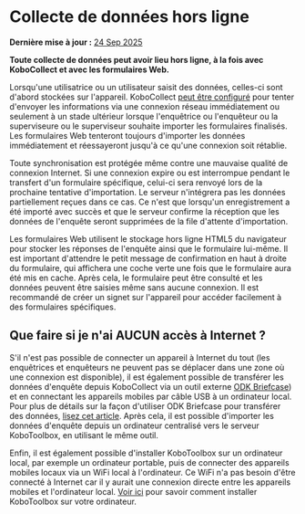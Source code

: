 # Collecte de données hors ligne
**Dernière mise à jour :** <a href="https://github.com/kobotoolbox/docs/blob/7a8a18d56ea285b4b87535e367b407c1b7f54afc/source/data-offline.md" class="reference">24 Sep 2025</a>

**Toute collecte de données peut avoir lieu hors ligne, à la fois avec KoboCollect et avec les formulaires Web.**

Lorsqu'une utilisatrice ou un utilisateur saisit des données, celles-ci sont d'abord stockées sur l'appareil. KoboCollect [peut être configuré](https://support.kobotoolbox.org/kobocollect_settings.html#form-management-settings) pour tenter d'envoyer les informations via une connexion réseau immédiatement ou seulement à un stade ultérieur lorsque l'enquêtrice ou l'enquêteur ou la superviseure ou le superviseur souhaite importer les formulaires finalisés. Les formulaires Web tenteront toujours d'importer les données immédiatement et réessayeront jusqu'à ce qu'une connexion soit rétablie.

Toute synchronisation est protégée même contre une mauvaise qualité de connexion Internet. Si une connexion expire ou est interrompue pendant le transfert d'un formulaire spécifique, celui-ci sera renvoyé lors de la prochaine tentative d'importation. Le serveur n'intégrera pas les données partiellement reçues dans ce cas. Ce n'est que lorsqu'un enregistrement a été importé avec succès et que le serveur confirme la réception que les données de l'enquête seront supprimées de la file d'attente d'importation.

Les formulaires Web utilisent le stockage hors ligne HTML5 du navigateur pour stocker les réponses de l'enquête ainsi que le formulaire lui-même. Il est important d'attendre le petit message de confirmation en haut à droite du formulaire, qui affichera une coche verte une fois que le formulaire aura été mis en cache. Après cela, le formulaire peut être consulté et les données peuvent être saisies même sans aucune connexion. Il est recommandé de créer un signet sur l'appareil pour accéder facilement à des formulaires spécifiques.

## Que faire si je n'ai AUCUN accès à Internet ?

S'il n'est pas possible de connecter un appareil à Internet du tout (les enquêtrices et enquêteurs ne peuvent pas se déplacer dans une zone où une connexion est disponible), il est également possible de transférer les données d'enquête depuis KoboCollect via un outil externe [ODK Briefcase](https://docs.getodk.org/briefcase-intro)) et en connectant les appareils mobiles par câble USB à un ordinateur local. Pour plus de détails sur la façon d'utiliser ODK Briefcase pour transférer des données, [lisez cet article](https://blog.cartong.org/2016/03/11/migration-odk-platforms). Après cela, il est possible d'importer les données d'enquête depuis un ordinateur centralisé vers le serveur KoboToolbox, en utilisant le même outil.

Enfin, il est également possible d'installer KoboToolbox sur un ordinateur local, par exemple un ordinateur portable, puis de connecter des appareils mobiles locaux via un WiFi local à l'ordinateur. Ce WiFi n'a pas besoin d'être connecté à Internet car il y aurait une connexion directe entre les appareils mobiles et l'ordinateur local. [Voir ici](https://github.com/kobotoolbox/kobo-install) pour savoir comment installer KoboToolbox sur votre ordinateur.